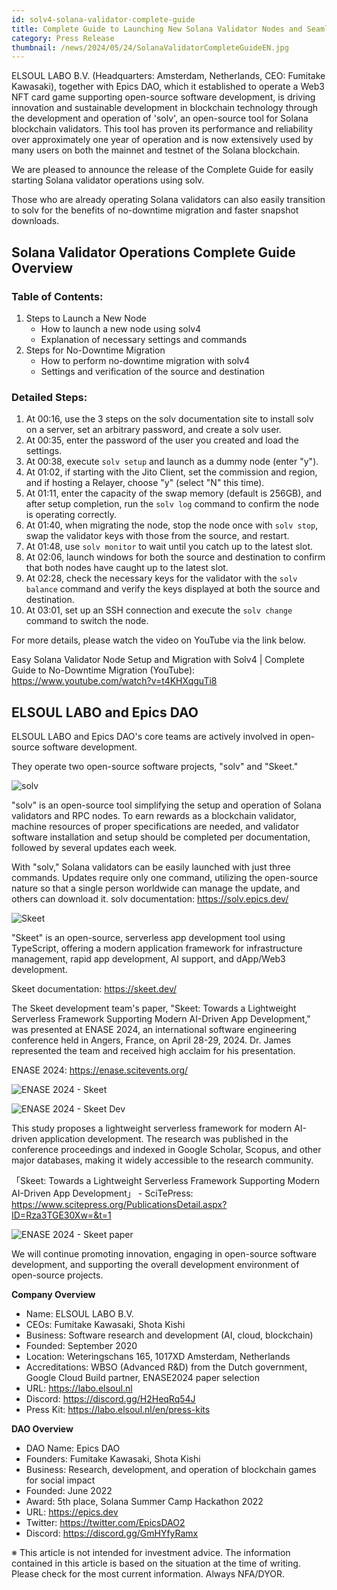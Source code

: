 ```yaml
---
id: solv4-solana-validator-complete-guide
title: Complete Guide to Launching New Solana Validator Nodes and Seamless Transition Without Downtime
category: Press Release
thumbnail: /news/2024/05/24/SolanaValidatorCompleteGuideEN.jpg
---
```


ELSOUL LABO B.V. (Headquarters: Amsterdam, Netherlands, CEO: Fumitake Kawasaki),
together with Epics DAO, which it established to operate a Web3 NFT card game
supporting open-source software development, is driving innovation and
sustainable development in blockchain technology through the development and
operation of 'solv', an open-source tool for Solana blockchain validators. This
tool has proven its performance and reliability over approximately one year of
operation and is now extensively used by many users on both the mainnet and
testnet of the Solana blockchain.

We are pleased to announce the release of the Complete Guide for easily starting
Solana validator operations using solv.

Those who are already operating Solana validators can also easily transition to
solv for the benefits of no-downtime migration and faster snapshot downloads.

## Solana Validator Operations Complete Guide Overview

### Table of Contents:

1. Steps to Launch a New Node
   - How to launch a new node using solv4
   - Explanation of necessary settings and commands
2. Steps for No-Downtime Migration
   - How to perform no-downtime migration with solv4
   - Settings and verification of the source and destination

### Detailed Steps:

1. At 00:16, use the 3 steps on the solv documentation site to install solv on a
   server, set an arbitrary password, and create a solv user.
2. At 00:35, enter the password of the user you created and load the settings.
3. At 00:38, execute `solv setup` and launch as a dummy node (enter "y").
4. At 01:02, if starting with the Jito Client, set the commission and region,
   and if hosting a Relayer, choose "y" (select "N" this time).
5. At 01:11, enter the capacity of the swap memory (default is 256GB), and after
   setup completion, run the `solv log` command to confirm the node is operating
   correctly.
6. At 01:40, when migrating the node, stop the node once with `solv stop`, swap
   the validator keys with those from the source, and restart.
7. At 01:48, use `solv monitor` to wait until you catch up to the latest slot.
8. At 02:06, launch windows for both the source and destination to confirm that
   both nodes have caught up to the latest slot.
9. At 02:28, check the necessary keys for the validator with the `solv balance`
   command and verify the keys displayed at both the source and destination.
10. At 03:01, set up an SSH connection and execute the `solv change` command to
    switch the node.

For more details, please watch the video on YouTube via the link below.

Easy Solana Validator Node Setup and Migration with Solv4 | Complete Guide to
No-Downtime Migration (YouTube): https://www.youtube.com/watch?v=t4KHXqguTi8

## ELSOUL LABO and Epics DAO

ELSOUL LABO and Epics DAO's core teams are actively involved in open-source
software development.

They operate two open-source software projects, "solv" and "Skeet."

![solv](/news/2024/03/12/solvEN.jpg)

"solv" is an open-source tool simplifying the setup and operation of Solana
validators and RPC nodes. To earn rewards as a blockchain validator, machine
resources of proper specifications are needed, and validator software
installation and setup should be completed per documentation, followed by
several updates each week.

With "solv," Solana validators can be easily launched with just three commands.
Updates require only one command, utilizing the open-source nature so that a
single person worldwide can manage the update, and others can download it. solv
documentation: https://solv.epics.dev/

![Skeet](/news/2024/03/12/SkeetV2EN.jpg)

"Skeet" is an open-source, serverless app development tool using TypeScript,
offering a modern application framework for infrastructure management, rapid app
development, AI support, and dApp/Web3 development.

Skeet documentation: https://skeet.dev/

The Skeet development team's paper, "Skeet: Towards a Lightweight Serverless
Framework Supporting Modern AI-Driven App Development," was presented at ENASE
2024, an international software engineering conference held in Angers, France,
on April 28-29, 2024. Dr. James represented the team and received high acclaim
for his presentation.

ENASE 2024: https://enase.scitevents.org/

![ENASE 2024 - Skeet](/news/2024/05/10/SkeetENASE2024ResearchPaperPublished.jpg)

![ENASE 2024 - Skeet Dev](/news/2024/05/02/ENASEelsoulTeam.jpg)

This study proposes a lightweight serverless framework for modern AI-driven
application development. The research was published in the conference
proceedings and indexed in Google Scholar, Scopus, and other major databases,
making it widely accessible to the research community.

「Skeet: Towards a Lightweight Serverless Framework Supporting Modern AI-Driven
App Development」 - SciTePress:
https://www.scitepress.org/PublicationsDetail.aspx?ID=Rza3TGE30Xw=&t=1

![ENASE 2024 - Skeet paper](/news/2024/04/24/ENASE2024AfterTheConference.jpg)

We will continue promoting innovation, engaging in open-source software
development, and supporting the overall development environment of open-source
projects.

**Company Overview**

- Name: ELSOUL LABO B.V.
- CEOs: Fumitake Kawasaki, Shota Kishi
- Business: Software research and development (AI, cloud, blockchain)
- Founded: September 2020
- Location: Weteringschans 165, 1017XD Amsterdam, Netherlands
- Accreditations: WBSO (Advanced R&D) from the Dutch government, Google Cloud
  Build partner, ENASE2024 paper selection
- URL: https://labo.elsoul.nl
- Discord: https://discord.gg/H2HeqRq54J
- Press Kit: https://labo.elsoul.nl/en/press-kits

**DAO Overview**

- DAO Name: Epics DAO
- Founders: Fumitake Kawasaki, Shota Kishi
- Business: Research, development, and operation of blockchain games for social
  impact
- Founded: June 2022
- Award: 5th place, Solana Summer Camp Hackathon 2022
- URL: https://epics.dev
- Twitter: https://twitter.com/EpicsDAO2
- Discord: https://discord.gg/GmHYfyRamx

※ This article is not intended for investment advice. The information contained
in this article is based on the situation at the time of writing. Please check
for the most current information. Always NFA/DYOR.
